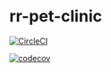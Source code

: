 # rr-pet-clinic

[![CircleCI](https://circleci.com/gh/rrohit5/rr-pet-clinic.svg?style=svg)](https://circleci.com/gh/rrohit5/rr-pet-clinic)

[![codecov](https://codecov.io/gh/rrohit5/rr-pet-clinic/branch/master/graph/badge.svg)](https://codecov.io/gh/rrohit5/rr-pet-clinic)


